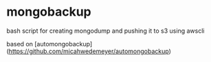 # mongobackup
bash script for creating mongodump and pushing it to s3 using awscli 

based on [automongobackup] (https://github.com/micahwedemeyer/automongobackup) 
